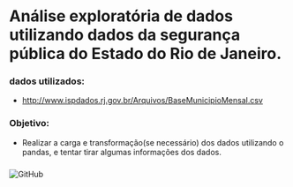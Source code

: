 # Análise exploratória de dados utilizando dados da segurança pública do Estado do Rio de Janeiro.

### dados utilizados:
* http://www.ispdados.rj.gov.br/Arquivos/BaseMunicipioMensal.csv

### Objetivo:
* Realizar a carga e transformação(se necessário) dos dados utilizando o pandas, e tentar tirar algumas informações dos dados.

### 

![GitHub](https://img.shields.io/github/license/Prog-LucasAlves/Analise_Exploratoria_Dados/AED_01_Seguraca_Publica/)